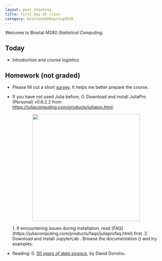 ```yaml
---
layout: post_teaching
title: First day of class
category: biostatm280spring2018
---
```


Welcome to Biostat M280 *Statistical Computing*.

## Today

* Introduction and course logistics

## Homework (not graded)

* Please fill out a short [survey](https://www.surveymonkey.com/r/8NBYSSS). It helps me better prepare the course.  

* If you have not used Julia before,
  0. Download and install JuliaPro (Personal) v0.6.2.2 from <https://juliacomputing.com/products/juliapro.html>.  
	<p align="center">
	<img src="http://hua-zhou.github.io/teaching/biostatm280-2018spring/slides/01-intro/juliapro-0-6-2-2-MKL.png" width="350">
	</p>
  1. If encountering issues during installation, read [FAQ](https://juliacomputing.com/products/faqs/juliaprofaq.html) first.  
  2. Download and install JupyterLab <http://jupyterlab.readthedocs.io/en/stable/getting_started/installation.html>. Browse the documentation (<http://jupyterlab.readthedocs.io/en/stable/index.html>) and try examples.

* Reading:
  0. [_50 years of data sicence_](http://hua-zhou.github.io/teaching/biostatm280-2018spring/readings/Donoho15FiftyYearsDataScience.pdf), by David Donoho.  
